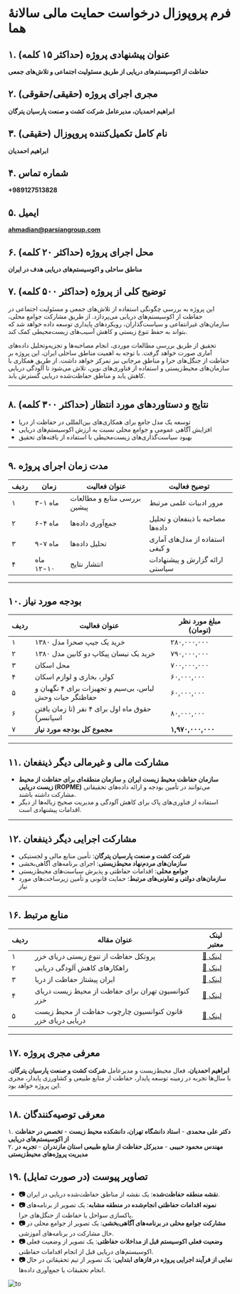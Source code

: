 
# **فرم پروپوزال درخواست حمایت مالی سالانه‌ٔ هما**  

## **۱. عنوان پیشنهادی پروژه (حداکثر ۱۵ کلمه)**  
**حفاظت از اکوسیستم‌های دریایی از طریق مسئولیت اجتماعی و تلاش‌های جمعی**  

## **۲. مجری اجرای پروژه (حقیقی/حقوقی)**  
**ابراهیم احمدیان، مدیرعامل شرکت کشت و صنعت پارسیان پترگان**  

## **۳. نام کامل تکمیل‌کننده پروپوزال (حقیقی)**  
**ابراهیم احمدیان**  

## **۴. شماره تماس**  
**+989127513828**  

## **۵. ایمیل**  
**ahmadian@parsiangroup.com**  

## **۶. محل اجرای پروژه (حداکثر ۲۰ کلمه)**  
**مناطق ساحلی و اکوسیستم‌های دریایی هدف در ایران**  

## **۷. توضیح کلی از پروژه (حداکثر ۵۰۰ کلمه)**  
این پروژه به بررسی چگونگی استفاده از تلاش‌های جمعی و مسئولیت اجتماعی در حفاظت از اکوسیستم‌های دریایی می‌پردازد. از طریق مشارکت جوامع محلی، سازمان‌های غیرانتفاعی و سیاست‌گذاران، رویکردهای پایداری توسعه داده خواهد شد که بتواند به حفظ تنوع زیستی و کاهش آسیب‌های زیست‌محیطی کمک کند.  

تحقیق از طریق بررسی مطالعات موردی، انجام مصاحبه‌ها و تجزیه‌وتحلیل داده‌های آماری صورت خواهد گرفت. با توجه به اهمیت مناطق ساحلی ایران، این پروژه بر حفاظت از جنگل‌های حرا و مناطق مرجانی نیز تمرکز خواهد داشت. از طریق همکاری با سازمان‌های محیط‌زیستی و استفاده از فناوری‌های نوین، تلاش می‌شود تا آلودگی دریایی کاهش یابد و مناطق حفاظت‌شده دریایی گسترش یابد.  

---

## **۸. نتایج و دستاوردهای مورد انتظار (حداکثر ۳۰۰ کلمه)**  
- توسعه یک مدل جامع برای همکاری‌های بین‌المللی در حفاظت از دریا  
- افزایش آگاهی عمومی و جوامع محلی نسبت به ارزش اکوسیستم‌های دریایی  
- بهبود سیاست‌گذاری‌های زیست‌محیطی با استفاده از یافته‌های تحقیق  

---

## **۹. مدت زمان اجرای پروژه**  

| ردیف | زمان | عنوان فعالیت | توضیح فعالیت |  
|---|---|---|---|  
| ۱ | ماه ۱-۳ | بررسی منابع و مطالعات پیشین | مرور ادبیات علمی مرتبط |  
| ۲ | ماه ۴-۶ | جمع‌آوری داده‌ها | مصاحبه با ذینفعان و تحلیل داده‌ها |  
| ۳ | ماه ۷-۹ | تحلیل داده‌ها | استفاده از مدل‌های آماری و کیفی |  
| ۴ | ماه ۱۰-۱۲ | انتشار نتایج | ارائه گزارش و پیشنهادات سیاستی |  

---

## **۱۰. بودجه مورد نیاز**  

| ردیف | عنوان فعالیت | مبلغ مورد نظر (تومان) |  
|---|---|---|  
| ۱ | خرید یک جیپ صحرا مدل ۱۳۸۰ | ۲۸۰,۰۰۰,۰۰۰ |  
| ۲ | خرید یک نیسان پیکاپ دو کابین مدل ۱۳۸۰ | ۷۹۰,۰۰۰,۰۰۰ |  
| ۳ | محل اسکان | ۷۰۰,۰۰۰,۰۰۰ |  
| ۴ | کولر، بخاری و لوازم اسکان | ۶۰,۰۰۰,۰۰۰ |  
| ۵ | لباس، بی‌سیم و تجهیزات برای ۴ نگهبان و حفاظتگر حیات وحش | ۶۰,۰۰۰,۰۰۰ |  
| ۶ | حقوق ماه اول برای ۴ نفر (تا زمان یافتن اسپانسر) | ۸۰,۰۰۰,۰۰۰ |  
| ۷ | **مجموع کل بودجه مورد نیاز** | **۱,۹۷۰,۰۰۰,۰۰۰** |  

---

## **۱۱. مشارکت مالی و غیرمالی دیگر ذینفعان**  
- **سازمان حفاظت محیط زیست ایران** و **سازمان منطقه‌ای برای حفاظت از محیط زیست دریایی (ROPME)** می‌توانند در تأمین بودجه و ارائه داده‌های تحقیقاتی مشارکت داشته باشند.  
- استفاده از فناوری‌های پاک برای کاهش آلودگی و مدیریت صحیح زباله‌ها از دیگر اقدامات پیشنهادی است.  

---

## **۱۲. مشارکت اجرایی دیگر ذینفعان**  
- **شرکت کشت و صنعت پارسیان پترگان**: تأمین منابع مالی و لجستیکی  
- **سازمان‌های مردم‌نهاد محیط‌زیستی**: اجرای برنامه‌های آگاهی‌بخشی  
- **جوامع محلی**: اقدامات حفاظتی و پذیرش سیاست‌های محیط‌زیستی  
- **سازمان‌های دولتی و تعاونی‌های مرتبط**: حمایت قانونی و تأمین زیرساخت‌های مورد نیاز  

---

## **۱۶. منابع مرتبط**  

| ردیف | عنوان مقاله | لینک معتبر |  
|------|------------|------------|  
| ۱ | پروتکل حفاظت از تنوع زیستی دریای خزر | [🔗 لینک](https://report.mrc.ir/article_8586_5bdffaa87729fe34fb26ab53a849115b.pdf) |  
| ۲ | راهکارهای کاهش آلودگی دریایی | [🔗 لینک](https://iranibe.ir/solutions-reduce-marine-pollution-and-protect-marine-environment/) |  
| ۳ | ایران پیشتاز حفاظت از دریا | [🔗 لینک](https://newspaper.hamshahrionline.ir/id/187262) |  
| ۴ | کنوانسیون تهران برای حفاظت از محیط زیست دریای خزر | [🔗 لینک](https://fa.wikipedia.org/wiki/%DA%A9%D9%86%D9%88%D8%A7%D9%86%D8%B3%DB%8C%D9%88%D9%86_%D8%AA%D9%87%D8%B1%D8%A7%D9%86) |  
| ۵ | قانون کنوانسیون چارچوب حفاظت از محیط زیست دریایی دریای خزر | [🔗 لینک](https://rc.majlis.ir/fa/law/show/97758) |  

---

## **۱۷. معرفی مجری پروژه**  
**ابراهیم احمدیان**، فعال محیط‌زیست و مدیرعامل **شرکت کشت و صنعت پارسیان پترگان**، با سال‌ها تجربه در زمینه توسعه پایدار، حفاظت از منابع طبیعی و کشاورزی پایدار، مجری این پروژه خواهد بود.  

---

## **۱۸. معرفی توصیه‌کنندگان**  
۱. **دکتر علی محمدی** - **استاد دانشگاه تهران، دانشکده محیط زیست** - **تخصص در حفاظت از اکوسیستم‌های دریایی**  
۲. **مهندس محمود حبیبی** - **مدیرکل حفاظت از منابع طبیعی استان مازندران** - **تجربه در مدیریت پروژه‌های محیط‌زیستی**  



## ۱۹. تصاویر پیوست (در صورت تمایل)
- **📷 نقشه منطقه حفاظت‌شده**: یک نقشه از مناطق حفاظت‌شده دریایی در ایران.
- **📷 نمونه اقدامات حفاظتی انجام‌شده در منطقه مشابه**: یک تصویر از برنامه‌های پاکسازی سواحل یا حفاظت از جنگل‌های حرا.
- **📷 مشارکت جوامع محلی در برنامه‌های آگاهی‌بخشی**: یک تصویر از جوامع محلی در حال مشارکت در برنامه‌های آموزشی.
- **📷 وضعیت فعلی اکوسیستم قبل از مداخلات حفاظتی**: یک تصویر از وضعیت فعلی اکوسیستم‌های دریایی قبل از انجام اقدامات حفاظتی.
- **📷 نمایی از فرآیند اجرایی پروژه در فازهای ابتدایی**: یک تصویر از تیم تحقیقاتی در حال انجام تحقیقات یا جمع‌آوری داده‌ها.

![to](https://i.sstatic.net/2fXDVlQM.webp)


  
